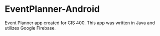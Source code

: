 # EventPlanner-Android
Event Planner app created for CIS 400. This app was written in Java and utilizes Google Firebase.

